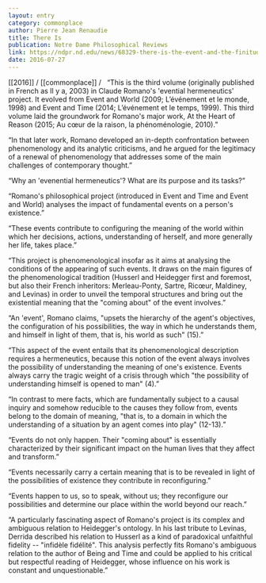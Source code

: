 ```yaml
---
layout: entry
category: commonplace
author: Pierre Jean Renaudie
title: There Is
publication: Notre Dame Philosophical Reviews
link: https://ndpr.nd.edu/news/68329-there-is-the-event-and-the-finitude-of-appearing/
date: 2016-07-27
---
```


[[2016]] / [[commonplace]] / 
 
“This is the third volume (originally published in French as Il y a, 2003) in Claude Romano's 'evential hermeneutics' project. It evolved from Event and World (2009; L’événement et le monde, 1998) and Event and Time (2014; L’événement et le temps, 1999). This third volume laid the groundwork for Romano's major work, At the Heart of Reason (2015; Au cœur de la raison, la phénoménologie, 2010).”

“In that later work, Romano developed an in-depth confrontation between phenomenology and its analytic criticisms, and he argued for the legitimacy of a renewal of phenomenology that addresses some of the main challenges of contemporary thought.”

“Why an 'evenential hermeneutics'? What are its purpose and its tasks?”

“Romano's philosophical project (introduced in Event and Time and Event and World) analyses the impact of fundamental events on a person's existence.”

“These events contribute to configuring the meaning of the world within which her decisions, actions, understanding of herself, and more generally her life, takes place.”

“This project is phenomenological insofar as it aims at analysing the conditions of the appearing of such events. It draws on the main figures of the phenomenological tradition (Husserl and Heidegger first and foremost, but also their French inheritors: Merleau-Ponty, Sartre, Ricœur, Maldiney, and Levinas) in order to unveil the temporal structures and bring out the existential meaning that the "coming about" of the event involves.”

“An 'event', Romano claims, "upsets the hierarchy of the agent's objectives, the configuration of his possibilities, the way in which he understands them, and himself in light of them, that is, his world as such" (15).”

“This aspect of the event entails that its phenomenological description requires a hermeneutics, because this notion of the event always involves the possibility of understanding the meaning of one's existence. Events always carry the tragic weight of a crisis through which "the possibility of understanding himself is opened to man" (4).”

“In contrast to mere facts, which are fundamentally subject to a causal inquiry and somehow reducible to the causes they follow from, events belong to the domain of meaning, "that is, to a domain in which the understanding of a situation by an agent comes into play" (12-13).”

“Events do not only happen. Their "coming about" is essentially characterized by their significant impact on the human lives that they affect and transform.”

“Events necessarily carry a certain meaning that is to be revealed in light of the possibilities of existence they contribute in reconfiguring.”

“Events happen to us, so to speak, without us; they reconfigure our possibilities and determine our place within the world beyond our reach.”

“A particularly fascinating aspect of Romano's project is its complex and ambiguous relation to Heidegger's ontology. In his last tribute to Levinas, Derrida described his relation to Husserl as a kind of paradoxical unfaithful fidelity -- "infidèle fidélité". This analysis perfectly fits Romano's ambiguous relation to the author of Being and Time and could be applied to his critical but respectful reading of Heidegger, whose influence on his work is constant and unquestionable.”

